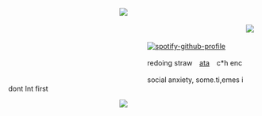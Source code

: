 　　　　　　　　　　　　　　　　![](https://files.catbox.moe/l5x4sy.png)

⠀⠀⠀⠀ ⠀⠀⠀⠀⠀⠀ ⠀⠀⠀⠀⠀⠀ ⠀⠀⠀⠀⠀⠀ ⠀⠀⠀⠀ ⠀⠀⠀⠀⠀⠀⠀⠀⠀ ⠀⠀⠀⠀⠀⠀ ⠀⠀⠀![](https://komarev.com/ghpvc/?username=anxious-fool&style=plastic&color=97A4B8)

　　　　　　　　　　　　　　　　　　　　[![spotify-github-profile](https://spotify-github-profile.kittinanx.com/api/view?uid=31qksqvledjlzayl6rihe2luhir4&cover_image=true&theme=novatorem&show_offline=false&background_color=121212&interchange=false&bar_color=78ffff&bar_color_cover=false)](https://github.com/kittinan/spotify-github-profile)
                
　　　　　　　　　　　　　　　　　　　　redoing straw ⠀[ata](https://remainings.atabook.org/) ⠀c*h enc
                    
　　　　　　　　　　　　　　　　　　　　social anxiety, some.ti,emes i dont Int first

　　　　　　　　　　　　　　　　![](https://files.catbox.moe/xo7r7q.png)
